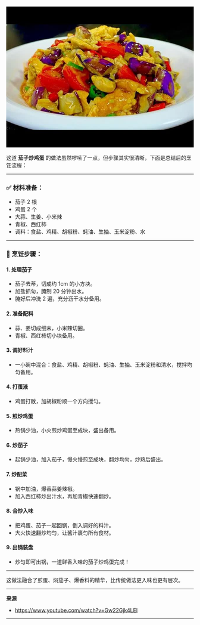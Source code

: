 ![](cover/09.茄子炒雞蛋.jpg)


这道 **茄子炒鸡蛋** 的做法虽然啰嗦了一点，但步骤其实很清晰，下面是总结后的烹饪流程：

---

### ✅ 材料准备：

* 茄子 2 根
* 鸡蛋 2 个
* 大蒜、生姜、小米辣
* 青椒、西红柿
* 调料：食盐、鸡精、胡椒粉、蚝油、生抽、玉米淀粉、水

---

### 🍳 烹饪步骤：

#### 1. **处理茄子**

* 茄子去蒂，切成约 1cm 的小方块。
* 加盐抓匀，腌制 20 分钟出水。
* 腌好后冲洗 2 遍，充分沥干水分备用。

#### 2. **准备配料**

* 蒜、姜切成细末，小米辣切圈。
* 青椒、西红柿切小块备用。

#### 3. **调好料汁**

* 一小碗中混合：食盐、鸡精、胡椒粉、蚝油、生抽、玉米淀粉和清水，搅拌均匀备用。

#### 4. **打蛋液**

* 鸡蛋打散，加胡椒粉顺一个方向搅匀。

#### 5. **煎炒鸡蛋**

* 热锅少油，小火煎炒鸡蛋至成块，盛出备用。

#### 6. **炒茄子**

* 起锅少油，加入茄子，慢火慢煎至成块，翻炒均匀，炒熟后盛出。

#### 7. **炒配菜**

* 锅中加油，爆香蒜姜辣椒。
* 加入西红柿炒出汁水，再加青椒快速翻炒。

#### 8. **合炒入味**

* 把鸡蛋、茄子一起回锅，倒入调好的料汁。
* 大火快速翻炒均匀，让酱汁裹匀所有食材。

#### 9. **出锅装盘**

* 炒匀即可出锅，一道鲜香入味的茄子炒鸡蛋完成！

---

这做法融合了煎蛋、焖茄子、爆香料的精华，比传统做法更入味也更有层次。



---

**来源**
+ <https://www.youtube.com/watch?v=Gw22Gjk4LEI>

---


